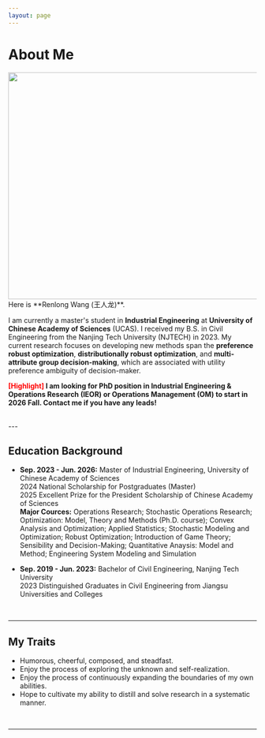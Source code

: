 ```yaml
---
layout: page
---
```


# About Me
<img src="{{ site.url }}/images/lifephoto.jpg" width="600" height="460">
<br>
Here is **Renlong Wang (王人龙)**.

I am currently a master's student in **Industrial Engineering** at **University of Chinese Academy of Sciences** (UCAS). I received my B.S. in Civil Engineering from the Nanjing Tech University (NJTECH) in 2023. My current research focuses on developing new methods span the **preference robust optimization**, **distributionally robust optimization**, and **multi-attribute group decision-making**, which are associated with utility preference  ambiguity of decision-maker.
<br>

**<font color='red'>[Highlight]</font> I am looking for PhD position in Industrial Engineering & Operations Research (IEOR) or Operations Management (OM) to start in 2026 Fall. Contact me if you have any leads!**

<br>
---

## Education Background


- **Sep. 2023 - Jun. 2026:** Master of Industrial Engineering, University of Chinese Academy of Sciences
<br> 2024 National Scholarship for Postgraduates (Master)
<br> 2025 Excellent Prize for the President Scholarship of Chinese Academy of Sciences
<br> **Major Cources:** Operations Research; Stochastic Operations Research; Optimization: Model, Theory and Methods (Ph.D. course); Convex Analysis and Optimization; Applied Statistics; Stochastic Modeling and Optimization; Robust Optimization; Introduction of Game Theory; Sensibility and Decision-Making; Quantitative Anaysis: Model and Method; Engineering System Modeling and Simulation

- **Sep. 2019 - Jun. 2023:** Bachelor of Civil Engineering, Nanjing Tech University
<br>2023 Distinguished Graduates in Civil Engineering from Jiangsu Universities and Colleges
<br>

---

## My Traits

- Humorous, cheerful, composed, and steadfast.
- Enjoy the process of exploring the unknown and self-realization.
- Enjoy the process of continuously expanding the boundaries of my own abilities.
- Hope to cultivate my ability to distill and solve research in a systematic manner.
<br>

---
